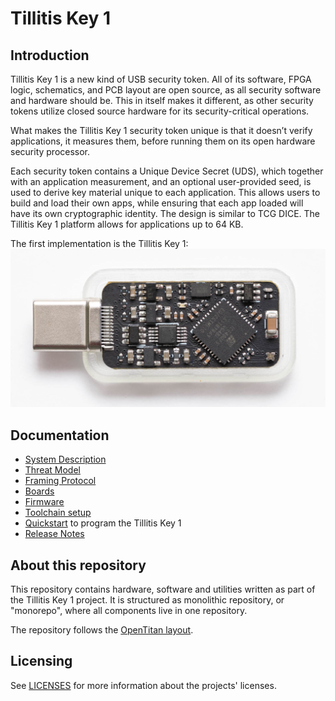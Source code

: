 # Tillitis Key 1

## Introduction

Tillitis Key 1 is a new kind of USB security token. All of its
software, FPGA logic, schematics, and PCB layout are open source, as
all security software and hardware should be. This in itself makes it
different, as other security tokens utilize closed source hardware for
its security-critical operations.

What makes the Tillitis Key 1 security token unique is that it doesn’t
verify applications, it measures them, before running them on its open
hardware security processor.

Each security token contains a Unique Device Secret (UDS),
which together with an application measurement, and an optional
user-provided seed, is used to derive key material unique to each
application. This allows users to build and load their own apps, while
ensuring that each app loaded will have its own cryptographic
identity. The design is similar to TCG DICE. The Tillitis Key 1
platform allows for applications up to 64 KB.

The first implementation is the Tillitis Key 1:
![The Tillitis Key 1 PCB](doc/images/mta1-usb-v1.jpg)


## Documentation

* [System Description](doc/system_description/system_description.md)
* [Threat Model](doc/threat_model/threat_model.md)
* [Framing Protocol](doc/framing_protocol/framing_protocol.md)
* [Boards](hw/boards/README.md)
* [Firmware](hw/application_fpga/fw/mta1_mkdf/README.md)
* [Toolchain setup](doc/toolchain_setup.md)
* [Quickstart](doc/quickstart.md) to program the Tillitis Key 1
* [Release Notes](doc/release_notes.md)

## About this repository

This repository contains hardware, software and utilities written as
part of the Tillitis Key 1 project. It is structured as monolithic
repository, or "monorepo", where all components live in one
repository.

The repository follows the [OpenTitan
layout](https://docs.opentitan.org/doc/ug/directory_structure/).

## Licensing

See [LICENSES](./LICENSES/README.md) for more information about
the projects' licenses.
